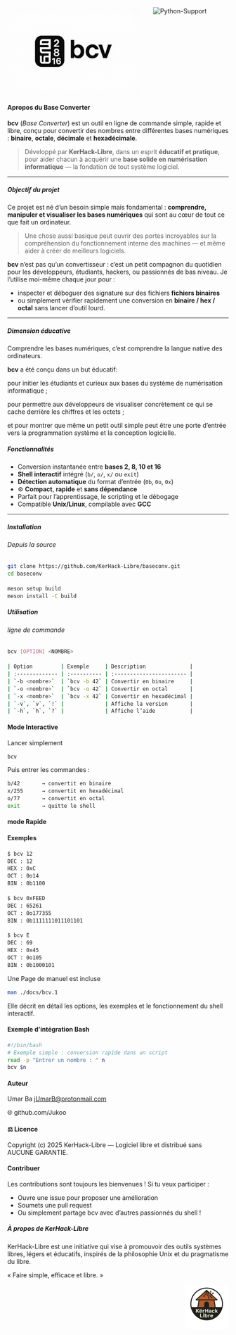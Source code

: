 

<img src="assets/logo/bcvlogo.png" width="300"  alt="bcv-logo" align="center"/>   
<img src="https://img.shields.io/badge/With%20Python%20Support-yellow?style=for-the-badge&logo=python" width="152"  height="" alt="Python-Support" style="margin-right:20px"  align="right"/>


#### Apropos du Base Converter 

**bcv** (*Base Converter*) est un outil en ligne de commande simple, rapide et libre, conçu pour convertir des nombres entre différentes bases numériques : **binaire**, **octale**, **décimale** et **hexadécimale**.

> Développé par **KerHack-Libre**, dans un esprit **éducatif et pratique**, pour aider chacun à acquérir une **base solide en numérisation informatique** — la fondation de tout système logiciel.

---

##### Objectif du projet

Ce projet est né d’un besoin simple mais fondamental :
**comprendre, manipuler et visualiser les bases numériques** qui sont au cœur de tout ce que fait un ordinateur.

> Une chose aussi basique peut ouvrir des portes incroyables sur la compréhension du fonctionnement interne des machines — et même aider à créer de meilleurs logiciels.

**bcv** n’est pas qu’un convertisseur :
c’est un petit compagnon du quotidien pour les développeurs, étudiants, hackers, ou passionnés de bas niveau.
Je l’utilise moi-même chaque jour pour :
- inspecter et déboguer  des  signature sur des fichiers **fichiers binaires**
- ou simplement vérifier rapidement une conversion en **binaire / hex / octal** sans lancer d’outil lourd.

--- 

##### Dimension éducative

Comprendre les bases numériques, c’est comprendre la langue native des ordinateurs.

**bcv** a été conçu dans un but éducatif: 

pour initier les étudiants et curieux aux bases du système de numérisation informatique ;

pour permettre aux développeurs de visualiser concrètement ce qui se cache derrière les chiffres et les octets ;

et pour montrer que même un petit outil simple peut être une porte d’entrée vers la programmation système et la conception logicielle.

##### Fonctionnalités

- Conversion instantanée entre **bases 2, 8, 10 et 16**
- **Shell interactif** intégré (`b/`, `o/`, `x/` ou `exit`)
- **Détection automatique** du format d’entrée (`0b`, `0o`, `0x`)
- ⚙️ **Compact**, **rapide** et **sans dépendance**
- Parfait pour l’apprentissage, le scripting et le débogage
- Compatible **Unix/Linux**, compilable avec **GCC**
---

##### Installation

######  Depuis la source

```bash
git clone https://github.com/KerHack-Libre/baseconv.git
cd baseconv

meson setup build 
meson install -C build
``` 


##### Utilisation 
###### ligne de commande 

```bash
bcv [OPTION] <NOMBRE> 

| Option         | Exemple     | Description              |
| :------------- | :---------- | :----------------------- |
| `-b <nombre>`  | `bcv -b 42` | Convertir en binaire     |
| `-o <nombre>`  | `bcv -o 42` | Convertir en octal       |
| `-x <nombre>`  | `bcv -x 42` | Convertir en hexadécimal |
| `-v`, `v`, `!` |             | Affiche la version       |
| `-h`, `h`, `?` |             | Affiche l’aide           |

``` 

#### Mode Interactive 

Lancer simplement 
```bash 
bcv  
```
Puis entrer les commandes : 

```bash 
b/42       → convertit en binaire
x/255      → convertit en hexadécimal
o/77       → convertit en octal
exit       → quitte le shell
```

#### mode Rapide 

#### Exemples 

```bash 
$ bcv 12
DEC : 12
HEX : 0xC
OCT : 0o14
BIN : 0b1100

$ bcv 0xFEED
DEC : 65261
OCT : 0o177355
BIN : 0b1111111011101101

$ bcv E
DEC : 69
HEX : 0x45
OCT : 0o105
BIN : 0b1000101

```

Une Page de manuel est incluse 

```bash  
man ./docs/bcv.1
```
Elle décrit en détail les options, les exemples et le fonctionnement du shell interactif. 

#### Exemple d’intégration Bash

```bash 
#!/bin/bash
# Exemple simple : conversion rapide dans un script
read -p "Entrer un nombre : " n
bcv $n
```

#### Auteur
Umar Ba
jUmarB@protonmail.com

🌐 github.com/Jukoo

#### ⚖️ Licence

Copyright (c) 2025
KerHack-Libre — Logiciel libre et distribué sans AUCUNE GARANTIE.

#### Contribuer

Les contributions sont toujours les bienvenues !
Si tu veux participer :

* Ouvre une issue pour proposer une amélioration
* Soumets une pull request
* Ou simplement partage bcv avec d’autres passionnés du shell !

#####  À propos de KerHack-Libre

KerHack-Libre est une initiative qui vise à promouvoir des outils systèmes libres, légers et éducatifs,
inspirés de la philosophie Unix et du pragmatisme du libre.

« Faire simple, efficace et libre. »

<img src="assets/logo/khl1.png" width="100"  height="" alt="khlogo"  align="right"/>

